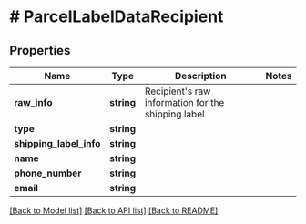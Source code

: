 # # ParcelLabelDataRecipient

## Properties

Name | Type | Description | Notes
------------ | ------------- | ------------- | -------------
**raw_info** | **string** | Recipient&#39;s raw information for the shipping label |
**type** | **string** |  |
**shipping_label_info** | **string** |  |
**name** | **string** |  |
**phone_number** | **string** |  |
**email** | **string** |  |

[[Back to Model list]](../../README.md#models) [[Back to API list]](../../README.md#endpoints) [[Back to README]](../../README.md)
